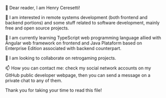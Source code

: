 👋 Dear reader, I am Henry Ceresetti!

👀 I am interested in remote systems development (both frontend and backend portions) and some stuff related to software development, mainly free and open source projects.

🌱 I am currently learning TypeScript web programming language allied with Angular web framework on frontend and Java Plataform based on Enterprise Edition associated with backend counterpart.

💞️ I am looking to collaborate on retrogaming projects.

📫 How you can contact me: check my social network accounts on my GitHub public developer webpage, then you can send a message on a private chat to any of them.

Thank you for taking your time to read this file!
<!---
HenryCeresetti/HenryCeresetti is a ✨ special ✨ repository because its `README.md` (this file) appears on your GitHub profile.
You can click the Preview link to take a look at your changes.
--->
